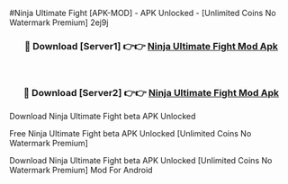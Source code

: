 #Ninja Ultimate Fight [APK-MOD] - APK Unlocked - [Unlimited Coins No Watermark Premium] 2ej9j



<div align="center">

<h3>🔴 Download [Server1] 👉👉 <a href="https://momento.my/?title=Ninja_Ultimate_Fight">Ninja Ultimate Fight Mod Apk</a></h3><br>

<h3>🔴 Download [Server2] 👉👉 <a href="https://momento.my/?title=Ninja_Ultimate_Fight">Ninja Ultimate Fight Mod Apk</a></h3>
</div>



Download Ninja Ultimate Fight beta APK Unlocked

Free Ninja Ultimate Fight beta APK Unlocked [Unlimited Coins No Watermark Premium]

Download Ninja Ultimate Fight beta APK Unlocked [Unlimited Coins No Watermark Premium] Mod For Android
